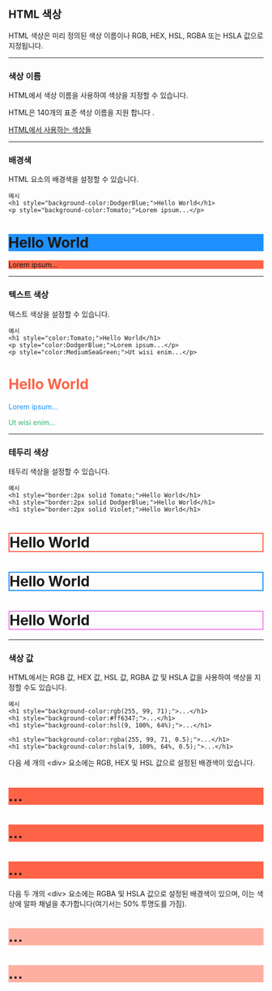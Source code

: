 ## HTML 색상

HTML 색상은 미리 정의된 색상 이름이나 RGB, HEX, HSL, RGBA 또는 HSLA 값으로 지정됩니다.

***
### 색상 이름

HTML에서 색상 이름을 사용하여 색상을 지정할 수 있습니다.

HTML은 140개의 표준 색상 이름을 지원 합니다 .

[HTML에서 사용하는 색상들](https://www.w3schools.com/colors/colors_names.asp)

***
### 배경색

HTML 요소의 배경색을 설정할 수 있습니다.

    예시
    <h1 style="background-color:DodgerBlue;">Hello World</h1>
    <p style="background-color:Tomato;">Lorem ipsum...</p>

<h1 style="background-color:DodgerBlue;">Hello World</h1>
<p style="background-color:Tomato;">Lorem ipsum...</p>

***
### 텍스트 색상

텍스트 색상을 설정할 수 있습니다.

    예시
    <h1 style="color:Tomato;">Hello World</h1>
    <p style="color:DodgerBlue;">Lorem ipsum...</p>
    <p style="color:MediumSeaGreen;">Ut wisi enim...</p>

<h1 style="color:Tomato;">Hello World</h1>
<p style="color:DodgerBlue;">Lorem ipsum...</p>
<p style="color:MediumSeaGreen;">Ut wisi enim...</p>


***
### 테두리 색상

테두리 색상을 설정할 수 있습니다.

    예시
    <h1 style="border:2px solid Tomato;">Hello World</h1>
    <h1 style="border:2px solid DodgerBlue;">Hello World</h1>
    <h1 style="border:2px solid Violet;">Hello World</h1>


<h1 style="border:2px solid Tomato;">Hello World</h1>
<h1 style="border:2px solid DodgerBlue;">Hello World</h1>
<h1 style="border:2px solid Violet;">Hello World</h1>

***
### 색상 값

HTML에서는 RGB 값, HEX 값, HSL 값, RGBA 값 및 HSLA 값을 사용하여 색상을 지정할 수도 있습니다.



    예시
    <h1 style="background-color:rgb(255, 99, 71);">...</h1>
    <h1 style="background-color:#ff6347;">...</h1>
    <h1 style="background-color:hsl(9, 100%, 64%);">...</h1>

    <h1 style="background-color:rgba(255, 99, 71, 0.5);">...</h1>
    <h1 style="background-color:hsla(9, 100%, 64%, 0.5);">...</h1>

다음 세 개의 \<div> 요소에는 RGB, HEX 및 HSL 값으로 설정된 배경색이 있습니다.

<h1 style="background-color:rgb(255, 99, 71);">...</h1>
<h1 style="background-color:#ff6347;">...</h1>
<h1 style="background-color:hsl(9, 100%, 64%);">...</h1>

다음 두 개의 \<div> 요소에는 RGBA 및 HSLA 값으로 설정된 배경색이 있으며, 이는 색상에 알파 채널을 추가합니다(여기서는 50% 투명도를 가짐).

<h1 style="background-color:rgba(255, 99, 71, 0.5);">...</h1>
<h1 style="background-color:hsla(9, 100%, 64%, 0.5);">...</h1>